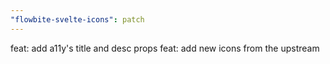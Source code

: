 ```yaml
---
"flowbite-svelte-icons": patch
---
```


feat: add a11y's title and desc props
feat: add new icons from the upstream
